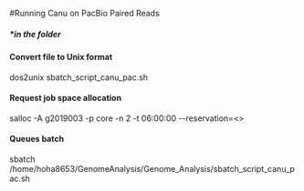 #Running Canu on PacBio Paired Reads

##### *in the folder  
#### Convert file to Unix format
dos2unix sbatch_script_canu_pac.sh

#### Request job space allocation
salloc -A g2019003 -p core -n 2 -t 06:00:00 --reservation=<>

#### Queues batch
sbatch /home/hoha8653/GenomeAnalysis/Genome_Analysis/sbatch_script_canu_pac.sh
